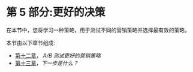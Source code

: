 

# 第 5 部分:更好的决策

在本节中，您将学习一种策略，用于测试不同的营销策略并选择最有效的策略。

本节由以下章节组成:

*   [第十二章](37359088-1b38-4698-a3fb-15ade8919fd3.xhtml)， *A/B 测试更好的营销策略*
*   [第十三章](81694931-db66-4f56-9cf7-47279fdda63b.xhtml)，*下一步是什么？*